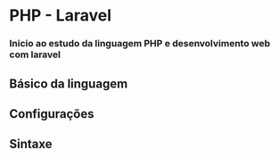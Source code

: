 # PHP - Laravel

### Inicio ao estudo da linguagem PHP e desenvolvimento web com laravel


## Básico da linguagem

## Configurações

## Sintaxe
